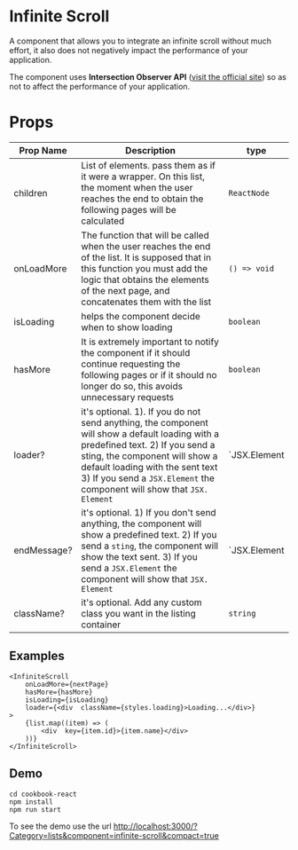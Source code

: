 # Infinite Scroll

A component that allows you to integrate an infinite scroll without much effort, it also does not negatively impact the performance of your application.

The component uses **Intersection Observer API** ([visit the official site](https://developer.mozilla.org/es/docs/Web/API/Intersection_Observer_API)) so as not to affect the performance of your application.

# Props

|Prop Name|Description|type
|-------------|--------------|-------|
|children|List of elements. pass them as if it were a wrapper. On this list, the moment when the user reaches the end to obtain the following pages will be calculated|`ReactNode`|
|onLoadMore|The function that will be called when the user reaches the end of the list. It is supposed that in this function you must add the logic that obtains the elements of the next page, and concatenates them with the list|`() => void`|
|isLoading|helps the component decide when to show loading|`boolean`|true/false
|hasMore|It is extremely important to notify the component if it should continue requesting the following pages or if it should no longer do so, this avoids unnecessary requests|`boolean`|true/false
|loader?|it's optional. 1). If you do not send anything, the component will show a default loading with a predefined text. 2) If you send a sting, the component will show a default loading with the sent text 3) If you send a `JSX.Element` the component will show that `JSX. Element`|`JSX.Element|string`
|endMessage?|it's optional. 1) If you don't send anything, the component will show a predefined text. 2) If you send a `sting`, the component will show the text sent. 3) If you send a `JSX.Element` the component will show that `JSX. Element`|`JSX.Element|string`
|className?|it's optional. Add any custom class you want in the listing container|`string`

## Examples
    <InfiniteScroll
	    onLoadMore={nextPage}
	    hasMore={hasMore}
	    isLoading={isLoading}
	    loader={<div  className={styles.loading}>Loading...</div>} 
	>
		{list.map((item) => (
			<div  key={item.id}>{item.name}</div>
		))}
	</InfiniteScroll>    

   ## Demo

    cd cookbook-react
    npm install
    npm run start

To see the demo use the url [http://localhost:3000/?Category=lists&component=infinite-scroll&compact=true](http:%20//%20localhost:%203000%20/?%20Category%20=%20lists%20&%20component%20=%20infinite-scroll%20&%20compact%20=%20true)